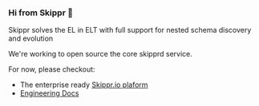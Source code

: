 ### Hi from Skippr 👋

Skippr solves the EL in ELT with full support for nested schema discovery and evolution

We're working to open source the core skipprd service.

For now, please checkout:

* The enterprise ready [Skippr.io plaform](https://skippr.io/)
* [Engineering Docs](https://docs.skippr.io/)
